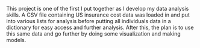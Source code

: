 This project is one of the first I put together as I develop my data analysis skills. 
A CSV file containing US insurance cost data was loaded in and put into various lists for analysis before putting all individuals data in a dictionary for easy access and further analysis.
After this, the plan is to use this same data and go further by doing some visualization and making models.
